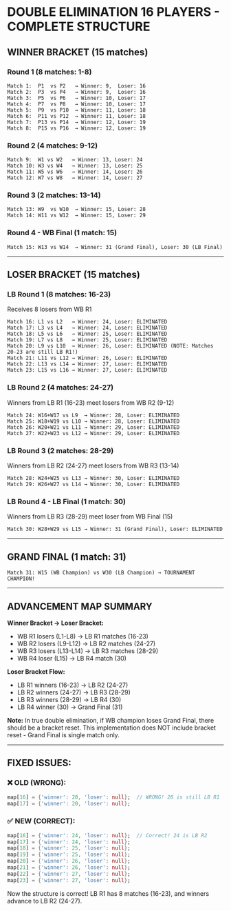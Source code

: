 # DOUBLE ELIMINATION 16 PLAYERS - COMPLETE STRUCTURE

## WINNER BRACKET (15 matches)

### Round 1 (8 matches: 1-8)
```
Match 1:  P1  vs P2   → Winner: 9,  Loser: 16
Match 2:  P3  vs P4   → Winner: 9,  Loser: 16
Match 3:  P5  vs P6   → Winner: 10, Loser: 17
Match 4:  P7  vs P8   → Winner: 10, Loser: 17
Match 5:  P9  vs P10  → Winner: 11, Loser: 18
Match 6:  P11 vs P12  → Winner: 11, Loser: 18
Match 7:  P13 vs P14  → Winner: 12, Loser: 19
Match 8:  P15 vs P16  → Winner: 12, Loser: 19
```

### Round 2 (4 matches: 9-12)
```
Match 9:  W1 vs W2   → Winner: 13, Loser: 24
Match 10: W3 vs W4   → Winner: 13, Loser: 25
Match 11: W5 vs W6   → Winner: 14, Loser: 26
Match 12: W7 vs W8   → Winner: 14, Loser: 27
```

### Round 3 (2 matches: 13-14)
```
Match 13: W9  vs W10  → Winner: 15, Loser: 28
Match 14: W11 vs W12  → Winner: 15, Loser: 29
```

### Round 4 - WB Final (1 match: 15)
```
Match 15: W13 vs W14  → Winner: 31 (Grand Final), Loser: 30 (LB Final)
```

---

## LOSER BRACKET (15 matches)

### LB Round 1 (8 matches: 16-23)
Receives 8 losers from WB R1
```
Match 16: L1 vs L2   → Winner: 24, Loser: ELIMINATED
Match 17: L3 vs L4   → Winner: 24, Loser: ELIMINATED
Match 18: L5 vs L6   → Winner: 25, Loser: ELIMINATED
Match 19: L7 vs L8   → Winner: 25, Loser: ELIMINATED
Match 20: L9 vs L10  → Winner: 26, Loser: ELIMINATED (NOTE: Matches 20-23 are still LB R1!)
Match 21: L11 vs L12 → Winner: 26, Loser: ELIMINATED
Match 22: L13 vs L14 → Winner: 27, Loser: ELIMINATED
Match 23: L15 vs L16 → Winner: 27, Loser: ELIMINATED
```

### LB Round 2 (4 matches: 24-27)
Winners from LB R1 (16-23) meet losers from WB R2 (9-12)
```
Match 24: W16+W17 vs L9  → Winner: 28, Loser: ELIMINATED
Match 25: W18+W19 vs L10 → Winner: 28, Loser: ELIMINATED
Match 26: W20+W21 vs L11 → Winner: 29, Loser: ELIMINATED
Match 27: W22+W23 vs L12 → Winner: 29, Loser: ELIMINATED
```

### LB Round 3 (2 matches: 28-29)
Winners from LB R2 (24-27) meet losers from WB R3 (13-14)
```
Match 28: W24+W25 vs L13 → Winner: 30, Loser: ELIMINATED
Match 29: W26+W27 vs L14 → Winner: 30, Loser: ELIMINATED
```

### LB Round 4 - LB Final (1 match: 30)
Winners from LB R3 (28-29) meet loser from WB Final (15)
```
Match 30: W28+W29 vs L15 → Winner: 31 (Grand Final), Loser: ELIMINATED
```

---

## GRAND FINAL (1 match: 31)
```
Match 31: W15 (WB Champion) vs W30 (LB Champion) → TOURNAMENT CHAMPION!
```

---

## ADVANCEMENT MAP SUMMARY

**Winner Bracket → Loser Bracket:**
- WB R1 losers (L1-L8) → LB R1 matches (16-23)
- WB R2 losers (L9-L12) → LB R2 matches (24-27)
- WB R3 losers (L13-L14) → LB R3 matches (28-29)
- WB R4 loser (L15) → LB R4 match (30)

**Loser Bracket Flow:**
- LB R1 winners (16-23) → LB R2 (24-27)
- LB R2 winners (24-27) → LB R3 (28-29)
- LB R3 winners (28-29) → LB R4 (30)
- LB R4 winner (30) → Grand Final (31)

**Note:** In true double elimination, if WB champion loses Grand Final, there should be a bracket reset. This implementation does NOT include bracket reset - Grand Final is single match only.

---

## FIXED ISSUES:

### ❌ OLD (WRONG):
```dart
map[16] = {'winner': 20, 'loser': null};  // WRONG! 20 is still LB R1
map[17] = {'winner': 20, 'loser': null};
```

### ✅ NEW (CORRECT):
```dart
map[16] = {'winner': 24, 'loser': null};  // Correct! 24 is LB R2
map[17] = {'winner': 24, 'loser': null};
map[18] = {'winner': 25, 'loser': null};
map[19] = {'winner': 25, 'loser': null};
map[20] = {'winner': 26, 'loser': null};
map[21] = {'winner': 26, 'loser': null};
map[22] = {'winner': 27, 'loser': null};
map[23] = {'winner': 27, 'loser': null};
```

Now the structure is correct! LB R1 has 8 matches (16-23), and winners advance to LB R2 (24-27).

